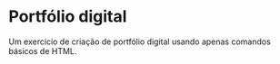 # Portfólio digital

Um exercício de criação de portfólio digital usando apenas comandos básicos de HTML.

